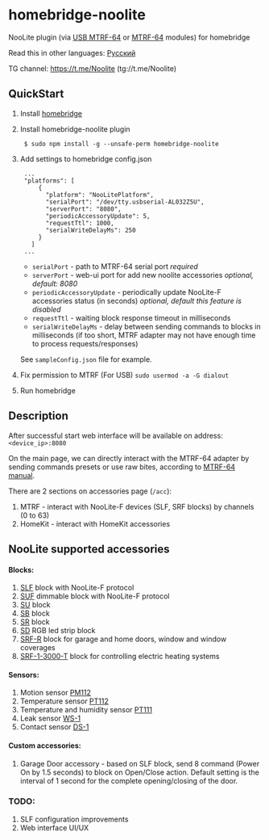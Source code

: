 # homebridge-noolite

NooLite plugin (via [USB MTRF-64](https://www.noo.com.by/mtrf-64-usb.html) or [МТRF-64](https://www.noo.com.by/mtrf-64.html) modules) for homebridge

Read this in other languages: [Русский](https://github.com/AlekseevAV/homebridge-noolite/blob/master/README.ru.md)

TG channel: https://t.me/Noolite (tg://t.me/Noolite)

## QuickStart

1. Install [homebridge](https://github.com/nfarina/homebridge)
2. Install homebridge-noolite plugin

        $ sudo npm install -g --unsafe-perm homebridge-noolite

3. Add settings to homebridge config.json

        ...
        "platforms": [
            {
              "platform": "NooLitePlatform",
              "serialPort": "/dev/tty.usbserial-AL032Z5U",
              "serverPort": "8080",
              "periodicAccessoryUpdate": 5,
              "requestTtl": 1000,
              "serialWriteDelayMs": 250
            }
          ]
        ...

    * `serialPort` - path to MTRF-64 serial port _required_
    * `serverPort` - web-ui port for add new noolite accessories _optional, default: 8080_
    * `periodicAccessoryUpdate` - periodically update NooLite-F accessories status (in seconds) _optional, default this feature is disabled_
    * `requestTtl` - waiting block response timeout in milliseconds
    * `serialWriteDelayMs` - delay between sending commands to blocks in milliseconds (if too short, MTRF adapter may not have enough time to process requests/responses)
    
    See `sampleConfig.json` file for example.

4. Fix permission to MTRF (For USB)
`sudo usermod -a -G dialout `

5. Run homebridge

## Description

After successful start web interface will be available on address: `<device_ip>:8080`

On the main page, we can directly interact with the MTRF-64 adapter by sending commands presets or use raw bites,
according to [MTRF-64 manual](https://www.noo.com.by/assets/files/PDF/MTRF-64-USB.pdf).

There are 2 sections оn accessories page (`/acc`):

1. MTRF - interact with NooLite-F devices (SLF, SRF blocks) by channels (0 to 63)
2. HomeKit - interact with HomeKit accessories

## NooLite supported accessories

#### Blocks:
1. [SLF](https://www.noo.com.by/slf-1-300.html) block with NooLite-F protocol
2. [SUF](https://www.noo.com.by/silovoj-blok-suf-1-300.html) dimmable block with NooLite-F protocol
3. [SU](https://www.noo.com.by/su111-200.html) block
4. [SB](https://www.noo.com.by/silovoj-blok-sb111-150.html) block
5. [SR](https://www.noo.com.by/silovoj-blok-sr211-2k0.html) block
6. [SD](https://www.noo.com.by/silovoj-blok-SD111-180.html) RGB led strip block
7. [SRF-R](https://www.noo.com.by/silovoj-blok-srf-1-1000-r.html) block for garage and home doors, window and window coverages
8. [SRF-1-3000-T](https://www.noo.com.by/silovoj-blok-srf-1-3000-t.html) block for controlling electric heating systems

#### Sensors:
1. Motion sensor [PM112](https://www.noo.com.by/pm112-sensor.html)
2. Temperature sensor [PT112](https://www.noo.com.by/pt112.html)
3. Temperature and humidity sensor [PT111](https://www.noo.com.by/pt111.html)
4. Leak sensor [WS-1](https://www.noo.com.by/datchik-protechki-ws-1.html)
5. Contact sensor [DS-1](https://www.noo.com.by/datchik-otkryitiyazakryitiya-ds-1.html)

#### Custom accessories:
1. Garage Door accessory - based on SLF block, send 8 command (Power On by 1.5 seconds) to block on Open/Close action.
   Default setting is the interval of 1 second for the complete opening/closing of the door.

### TODO:
1. SLF configuration improvements
2. Web interface UI/UX
